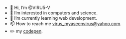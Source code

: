 - 👋 Hi, I’m @VIRU5-V
- 👀 I’m interested in computers and science.
- 🌱 I’m currently learning web development.
- 📫 How to reach me virus_myaseenvirus@yahoo.com.
- :pencil2: my [codepen](https://pages.github.com/).
